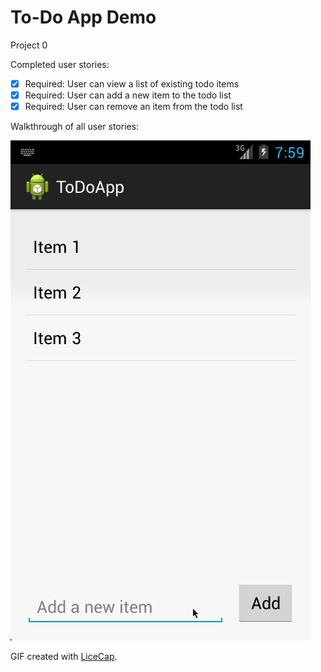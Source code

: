 # To-Do App Demo

Project 0

Completed user stories:

 * [x] Required: User can view a list of existing todo items
 * [x] Required: User can add a new item to the todo list
 * [x] Required: User can remove an item from the todo list
 
Walkthrough of all user stories:

![Video Walkthrough](project_0.gif)

GIF created with [LiceCap](http://www.cockos.com/licecap/).
